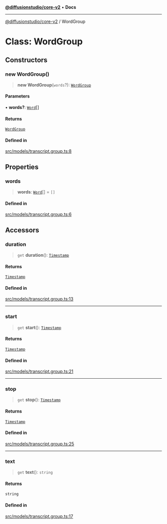 [**@diffusionstudio/core-v2**](../README.md) • **Docs**

***

[@diffusionstudio/core-v2](../globals.md) / WordGroup

# Class: WordGroup

## Constructors

### new WordGroup()

> **new WordGroup**(`words`?): [`WordGroup`](WordGroup.md)

#### Parameters

• **words?**: [`Word`](Word.md)[]

#### Returns

[`WordGroup`](WordGroup.md)

#### Defined in

[src/models/transcript.group.ts:8](https://github.com/diffusionstudio/core-v2/blob/ce69ef92917fd6c7f2f6e872cf6c87954dee9b56/src/models/transcript.group.ts#L8)

## Properties

### words

> **words**: [`Word`](Word.md)[] = `[]`

#### Defined in

[src/models/transcript.group.ts:6](https://github.com/diffusionstudio/core-v2/blob/ce69ef92917fd6c7f2f6e872cf6c87954dee9b56/src/models/transcript.group.ts#L6)

## Accessors

### duration

> `get` **duration**(): [`Timestamp`](Timestamp.md)

#### Returns

[`Timestamp`](Timestamp.md)

#### Defined in

[src/models/transcript.group.ts:13](https://github.com/diffusionstudio/core-v2/blob/ce69ef92917fd6c7f2f6e872cf6c87954dee9b56/src/models/transcript.group.ts#L13)

***

### start

> `get` **start**(): [`Timestamp`](Timestamp.md)

#### Returns

[`Timestamp`](Timestamp.md)

#### Defined in

[src/models/transcript.group.ts:21](https://github.com/diffusionstudio/core-v2/blob/ce69ef92917fd6c7f2f6e872cf6c87954dee9b56/src/models/transcript.group.ts#L21)

***

### stop

> `get` **stop**(): [`Timestamp`](Timestamp.md)

#### Returns

[`Timestamp`](Timestamp.md)

#### Defined in

[src/models/transcript.group.ts:25](https://github.com/diffusionstudio/core-v2/blob/ce69ef92917fd6c7f2f6e872cf6c87954dee9b56/src/models/transcript.group.ts#L25)

***

### text

> `get` **text**(): `string`

#### Returns

`string`

#### Defined in

[src/models/transcript.group.ts:17](https://github.com/diffusionstudio/core-v2/blob/ce69ef92917fd6c7f2f6e872cf6c87954dee9b56/src/models/transcript.group.ts#L17)
